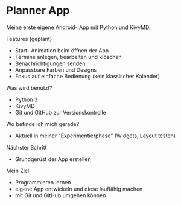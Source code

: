 # Planner App

Meine erste eigene Android- App mit Python und KivyMD.

Features (geplant)
- Start- Animation beim öffnen der App
- Termine anlegen, bearbeiten und klöschen
- Benachrichtigungen senden
- Anpassbare Farben und Designs
- Fokus auf einfache Bedienung (kein klassischer Kalender)

Was wird benutzt?
- Python 3
- KivyMD
- Git und GitHub zur Versionskontrolle

Wo befinde ich mich gerade?
- Aktuell in meiner "Experimentierphase" (Widgets, Layout testen)

Nächster Schritt
- Grundgerüst der App erstellen

Mein Ziel
- Programmieren lernen
- eigene App entwickeln und diese lauffähig machen
- mit Git und GitHub umgehen können